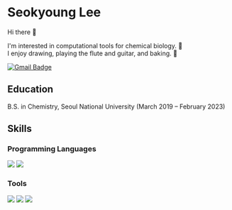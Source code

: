 # Seokyoung Lee
Hi there 👋

I'm interested in computational tools for chemical biology. 🌱   
I enjoy drawing, playing the flute and guitar, and baking. 🎨

[![Gmail Badge](https://img.shields.io/badge/Gmail-d14836?style=flat-square&logo=Gmail&logoColor=white&link=mailto:hibou11@snu.ac.kr)](mailto:hibou11@snu.ac.kr)

## Education

B.S. in Chemistry, Seoul National University (March 2019 – February 2023)  


## Skills

### Programming Languages

<img src="https://img.shields.io/badge/Python-3776AB?style=flat-square&logo=Python&logoColor=white"/> <img src="https://img.shields.io/badge/C-A8B9CC?style=flat-square&logo=C&logoColor=white"/>


### Tools

<img src="https://img.shields.io/badge/PyTorch-EE4C2C?style=flat-square&logo=PyTorch&logoColor=white"/> <img src="https://img.shields.io/badge/Visual Studio Code-007ACC?style=flat-square&logo=Visual Studio Code&logoColor=white"/> <img src="https://img.shields.io/badge/Git-F05032?style=flat-square&logo=Git&logoColor=white"/>

